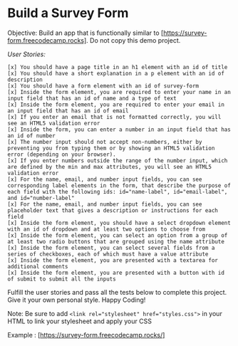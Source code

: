 # Build a Survey Form

Objective: Build an app that is functionally similar to [https://survey-form.freecodecamp.rocks]. Do not copy this demo project.

_User Stories:_

    [x] You should have a page title in an h1 element with an id of title
    [x] You should have a short explanation in a p element with an id of description
    [x] You should have a form element with an id of survey-form
    [x] Inside the form element, you are required to enter your name in an input field that has an id of name and a type of text
    [x] Inside the form element, you are required to enter your email in an input field that has an id of email
    [x] If you enter an email that is not formatted correctly, you will see an HTML5 validation error
    [x] Inside the form, you can enter a number in an input field that has an id of number
    [x] The number input should not accept non-numbers, either by preventing you from typing them or by showing an HTML5 validation error (depending on your browser).
    [x] If you enter numbers outside the range of the number input, which are defined by the min and max attributes, you will see an HTML5 validation error
    [x] For the name, email, and number input fields, you can see corresponding label elements in the form, that describe the purpose of each field with the following ids: id="name-label", id="email-label", and id="number-label"
    [x] For the name, email, and number input fields, you can see placeholder text that gives a description or instructions for each field
    [x] Inside the form element, you should have a select dropdown element with an id of dropdown and at least two options to choose from
    [x] Inside the form element, you can select an option from a group of at least two radio buttons that are grouped using the name attribute
    [x] Inside the form element, you can select several fields from a series of checkboxes, each of which must have a value attribute
    [x] Inside the form element, you are presented with a textarea for additional comments
    [x] Inside the form element, you are presented with a button with id of submit to submit all the inputs

Fulfill the user stories and pass all the tests below to complete this project. Give it your own personal style. Happy Coding!

Note: Be sure to add `<link rel="stylesheet" href="styles.css">` in your HTML to link your stylesheet and apply your CSS

Example : [https://survey-form.freecodecamp.rocks/]
